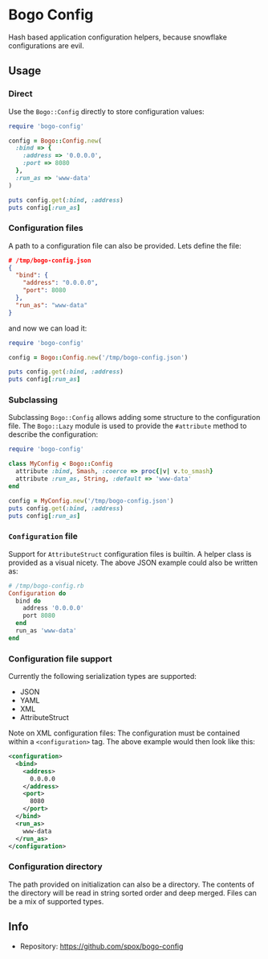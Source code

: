 # Bogo Config

Hash based application configuration helpers, because
snowflake configurations are evil.

## Usage

### Direct

Use the `Bogo::Config` directly to store configuration values:

```ruby
require 'bogo-config'

config = Bogo::Config.new(
  :bind => {
    :address => '0.0.0.0',
    :port => 8080
  },
  :run_as => 'www-data'
)

puts config.get(:bind, :address)
puts config[:run_as]
```

### Configuration files

A path to a configuration file can also be provided. Lets
define the file:

```json
# /tmp/bogo-config.json
{
  "bind": {
    "address": "0.0.0.0",
    "port": 8080
  },
  "run_as": "www-data"
}
```

and now we can load it:

```ruby
require 'bogo-config'

config = Bogo::Config.new('/tmp/bogo-config.json')

puts config.get(:bind, :address)
puts config[:run_as]
```

### Subclassing

Subclassing `Bogo::Config` allows adding some structure
to the configuration file. The `Bogo::Lazy` module is
used to provide the `#attribute` method to describe
the configuration:

```ruby
require 'bogo-config'

class MyConfig < Bogo::Config
  attribute :bind, Smash, :coerce => proc{|v| v.to_smash}
  attribute :run_as, String, :default => 'www-data'
end

config = MyConfig.new('/tmp/bogo-config.json')
puts config.get(:bind, :address)
puts config[:run_as]
```

### `Configuration` file

Support for `AttributeStruct` configuration files is builtin.
A helper class is provided as a visual nicety. The above
JSON example could also be written as:

```ruby
# /tmp/bogo-config.rb
Configuration do
  bind do
    address '0.0.0.0'
    port 8080
  end
  run_as 'www-data'
end
```

### Configuration file support

Currently the following serialization types are supported:

* JSON
* YAML
* XML
* AttributeStruct

Note on XML configuration files: The configuration must
be contained within a `<configuration>` tag. The above
example would then look like this:

```xml
<configuration>
  <bind>
    <address>
      0.0.0.0
    </address>
    <port>
      8080
    </port>
  </bind>
  <run_as>
    www-data
  </run_as>
</configuration>
```

### Configuration directory

The path provided on initialization can also be a directory.
The contents of the directory will be read in string sorted
order and deep merged. Files can be a mix of supported types.

## Info
* Repository: https://github.com/spox/bogo-config